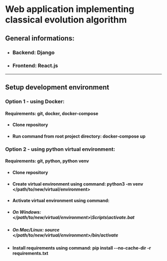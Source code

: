 <!-- Heading -->
# Web application implementing classical evolution algorithm

## General informations:
<!-- UL-->
* ### Backend: Django
* ### Frontend: React.js

<hr>

## Setup development environment
### Option 1 - using Docker:
#### Requirements: git, docker, docker-compose
* #### Clone repository
* #### Run command from root project directory: docker-compose up

### Option 2 - using python virtual environment:
#### Requirements: git, python, python venv
* #### Clone repository
* #### Create virtual environment using command: python3 -m venv </path/to/new/virtual/environment>
* #### Activate virtual environment using command:
* ##### On Windows: </path/to/new/virtual/environment>\Scripts\activate.bat
* ##### On Mac/Linux: source </path/to/new/virtual/environment>/bin/activate
* #### Install requirements using command: pip install --no-cache-dir -r requirements.txt